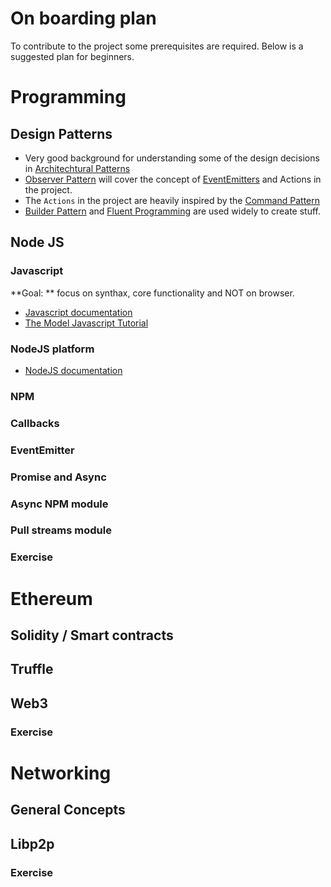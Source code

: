 # On boarding plan 

To contribute to the project some prerequisites are required. 
Below is a suggested plan for beginners. 

# Programming

## Design Patterns 

- Very good background for understanding some of the design decisions in [Architechtural Patterns](https://towardsdatascience.com/10-common-software-architectural-patterns-in-a-nutshell-a0b47a1e9013?gi=871cda17e27f)
- [Observer Pattern](https://en.wikipedia.org/wiki/Observer_pattern) will cover the concept of [EventEmitters](#EventEmitter) and Actions in the project.
- The `Actions` in the project are heavily inspired by the [Command Pattern](https://en.wikipedia.org/wiki/Command_pattern)
- [Builder Pattern](https://en.wikipedia.org/wiki/Builder_pattern) and [Fluent Programming](https://en.wikipedia.org/wiki/Fluent_interface) are used widely to create stuff.

## Node JS 

### Javascript

**Goal: ** focus on synthax, core functionality and NOT on browser.
- [Javascript documentation](https://developer.mozilla.org/en-US/docs/Web/JavaScript)
- [The Model Javascript Tutorial](https://javascript.info/)

### NodeJS platform

- [NodeJS documentation](https://nodejs.org/dist/latest-v10.x/docs/api/)

### NPM 

### Callbacks 

### EventEmitter

### Promise and Async 

### Async NPM module

### Pull streams module

### Exercise
 
# Ethereum 

## Solidity / Smart contracts

## Truffle 

## Web3 

### Exercise

# Networking 

## General Concepts 

## Libp2p 

### Exercise